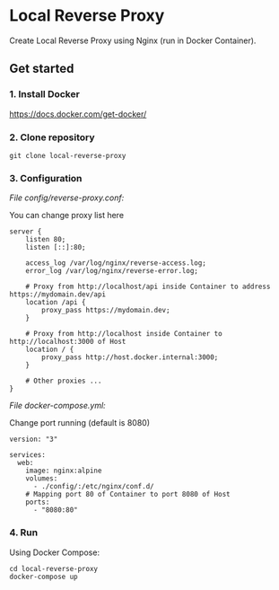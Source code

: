 # Local Reverse Proxy

Create Local Reverse Proxy using Nginx (run in Docker Container).

## Get started

### 1. Install Docker

https://docs.docker.com/get-docker/

### 2. Clone repository

```
git clone local-reverse-proxy
```

### 3. Configuration

*File config/reverse-proxy.conf:*

You can change proxy list here

```
server {
    listen 80;
    listen [::]:80;

    access_log /var/log/nginx/reverse-access.log;
    error_log /var/log/nginx/reverse-error.log;

    # Proxy from http://localhost/api inside Container to address https://mydomain.dev/api
    location /api {
        proxy_pass https://mydomain.dev;
    }

    # Proxy from http://localhost inside Container to http://localhost:3000 of Host
    location / {
        proxy_pass http://host.docker.internal:3000;
    }

    # Other proxies ...
}
```

*File docker-compose.yml:*

Change port running (default is 8080)

```
version: "3"

services:
  web:
    image: nginx:alpine
    volumes:
      - ./config/:/etc/nginx/conf.d/
    # Mapping port 80 of Container to port 8080 of Host
    ports:
      - "8080:80"

```

### 4. Run

Using Docker Compose:

```
cd local-reverse-proxy
docker-compose up
```

